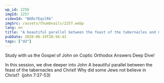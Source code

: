 ```yaml
---
wp_id: 2256
imgId: 2257
videoId: "B6Rx7EqslRk"
imgSrc: /assets/thumbnails/2257.webp
lang: en
title: "A beautiful parallel between the feast of the tabernacles and Christ! Why did some Jews not believe in Christ?"
pubDate: 2020-06-19T20:56:43
tags: ["dd"]
---
```


<p><span data-contrast="auto">Study with us the Gospel of John on Coptic Orthodox Answers Deep Dive!</span><span data-ccp-props="{&quot;201341983&quot;:0,&quot;335559739&quot;:160,&quot;335559740&quot;:259}"> </span></p>
<p><span data-contrast="auto">In this session, we dive deeper into John <span class="TextRun SCXW14591298 BCX0" lang="EN-US" xml:lang="EN-US" data-contrast="auto"><span class="NormalTextRun SCXW14591298 BCX0">A beautiful parallel between the feast of the tabernacles and Christ! Why did some Jews not believe in Christ?</span></span><span class="EOP SCXW14591298 BCX0" data-ccp-props="{&quot;201341983&quot;:0,&quot;335559739&quot;:160,&quot;335559740&quot;:259}"> </span></span> (john 7:37-53)</p>
